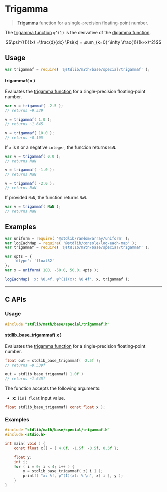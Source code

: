 <!--

@license Apache-2.0

Copyright (c) 2025 The Stdlib Authors.

Licensed under the Apache License, Version 2.0 (the "License");
you may not use this file except in compliance with the License.
You may obtain a copy of the License at

   http://www.apache.org/licenses/LICENSE-2.0

Unless required by applicable law or agreed to in writing, software
distributed under the License is distributed on an "AS IS" BASIS,
WITHOUT WARRANTIES OR CONDITIONS OF ANY KIND, either express or implied.
See the License for the specific language governing permissions and
limitations under the License.

-->

# Trigamma

> [Trigamma][trigamma-function] function for a single-precision floating-point number.

<section class="intro">

The [trigamma function][trigamma-function] `ψ^(1)` is the derivative of the [digamma function][digamma-function].

<!-- <equation class="equation" label="eq:trigamma_function" align="center" raw="\psi^{(1)}(x) =\frac{d}{dx} \Psi(x) = \sum_{k=0}^\infty \frac{1}{(k+x)^2}" alt="Trigamma function"> -->

```math
\psi^{(1)}(x) =\frac{d}{dx} \Psi(x) = \sum_{k=0}^\infty \frac{1}{(k+x)^2}
```

<!-- </equation> -->

</section>

<!-- /.intro -->

<section class="usage">

## Usage

```javascript
var trigammaf = require( '@stdlib/math/base/special/trigammaf' );
```

#### trigammaf( x )

Evaluates the [trigamma function][trigamma-function] for a single-precision floating-point number.

```javascript
var v = trigammaf( -2.5 );
// returns ~9.539

v = trigammaf( 1.0 );
// returns ~1.645

v = trigammaf( 10.0 );
// returns ~0.105
```

If `x` is `0` or a negative `integer`, the function returns `NaN`.

```javascript
var v = trigammaf( 0.0 );
// returns NaN

v = trigammaf( -1.0 );
// returns NaN

v = trigammaf( -2.0 );
// returns NaN
```

If provided `NaN`, the function returns `NaN`.

```javascript
var v = trigammaf( NaN );
// returns NaN
```

</section>

<!-- /.usage -->

<section class="examples">

## Examples

<!-- eslint no-undef: "error" -->

```javascript
var uniform = require( '@stdlib/random/array/uniform' );
var logEachMap = require( '@stdlib/console/log-each-map' );
var trigammaf = require( '@stdlib/math/base/special/trigammaf' );

var opts = {
    'dtype': 'float32'
};
var x = uniform( 100, -50.0, 50.0, opts );

logEachMap( 'x: %0.4f, ψ^(1)(x): %0.4f', x, trigammaf );
```

</section>

<!-- /.examples -->

<!-- C interface documentation. -->

* * *

<section class="c">

## C APIs

<!-- Section to include introductory text. Make sure to keep an empty line after the intro `section` element and another before the `/section` close. -->

<section class="intro">

</section>

<!-- /.intro -->

<!-- C usage documentation. -->

<section class="usage">

### Usage

```c
#include "stdlib/math/base/special/trigammaf.h"
```

#### stdlib_base_trigammaf( x )

Evaluates the [trigamma function][trigamma-function] for a single-precision floating-point number.

```c
float out = stdlib_base_trigammaf( -2.5f );
// returns ~9.539f

out = stdlib_base_trigammaf( 1.0f );
// returns ~1.645f
```

The function accepts the following arguments:

-   **x**: `[in] float` input value.

```c
float stdlib_base_trigammaf( const float x );
```

</section>

<!-- /.usage -->

<!-- C API usage notes. Make sure to keep an empty line after the `section` element and another before the `/section` close. -->

<section class="notes">

</section>

<!-- /.notes -->

<!-- C API usage examples. -->

<section class="examples">

### Examples

```c
#include "stdlib/math/base/special/trigammaf.h"
#include <stdio.h>

int main( void ) {
    const float x[] = { 4.0f, -1.5f, -0.5f, 0.5f };

    float y;
    int i;
    for ( i = 0; i < 4; i++ ) {
        y = stdlib_base_trigammaf( x[ i ] );
        printf( "x: %f, ψ^(1)(x): %f\n", x[ i ], y );
    }
}
```

</section>

<!-- /.examples -->

</section>

<!-- /.c -->

<!-- Section for related `stdlib` packages. Do not manually edit this section, as it is automatically populated. -->

<section class="related">

</section>

<!-- /.related -->

<!-- Section for all links. Make sure to keep an empty line after the `section` element and another before the `/section` close. -->

<section class="links">

[trigamma-function]: https://en.wikipedia.org/wiki/Trigamma_function

[digamma-function]: https://en.wikipedia.org/wiki/Digamma_function

<!-- <related-links> -->

<!-- </related-links> -->

</section>

<!-- /.links -->
